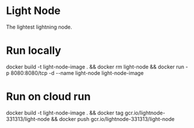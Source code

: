 # Light Node

The lightest lightning node.

# Run locally

docker build -t light-node-image . &&
docker rm light-node &&
docker run -p 8080:8080/tcp -d --name light-node light-node-image

# Run on cloud run

docker build -t light-node-image . &&
docker tag <id-image> gcr.io/lightnode-331313/light-node &&
docker push gcr.io/lightnode-331313/light-node